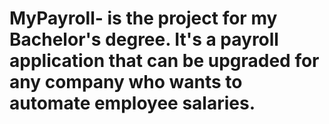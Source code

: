 # MyPayroll- is the project for my Bachelor's degree. It's a payroll application that can be upgraded for any company who wants to automate employee salaries. 
